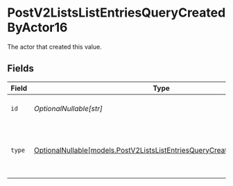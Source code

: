 # PostV2ListsListEntriesQueryCreatedByActor16

The actor that created this value.


## Fields

| Field                                                                                                                                    | Type                                                                                                                                     | Required                                                                                                                                 | Description                                                                                                                              |
| ---------------------------------------------------------------------------------------------------------------------------------------- | ---------------------------------------------------------------------------------------------------------------------------------------- | ---------------------------------------------------------------------------------------------------------------------------------------- | ---------------------------------------------------------------------------------------------------------------------------------------- |
| `id`                                                                                                                                     | *OptionalNullable[str]*                                                                                                                  | :heavy_minus_sign:                                                                                                                       | An ID to identify the actor.                                                                                                             |
| `type`                                                                                                                                   | [OptionalNullable[models.PostV2ListsListEntriesQueryCreatedByActorType16]](../models/postv2listslistentriesquerycreatedbyactortype16.md) | :heavy_minus_sign:                                                                                                                       | The type of actor. [Read more information on actor types here](/docs/actors).                                                            |